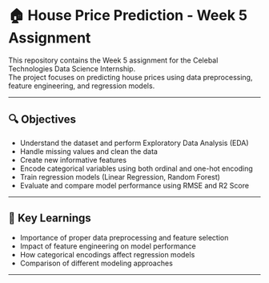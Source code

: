 # 🏠 House Price Prediction - Week 5 Assignment

This repository contains the Week 5 assignment for the Celebal Technologies Data Science Internship.  
The project focuses on predicting house prices using data preprocessing, feature engineering, and regression models.

---

## 🔍 Objectives

- Understand the dataset and perform Exploratory Data Analysis (EDA)
- Handle missing values and clean the data
- Create new informative features
- Encode categorical variables using both ordinal and one-hot encoding
- Train regression models (Linear Regression, Random Forest)
- Evaluate and compare model performance using RMSE and R2 Score

---

## 🌟 Key Learnings

- Importance of proper data preprocessing and feature selection
- Impact of feature engineering on model performance
- How categorical encodings affect regression models
- Comparison of different modeling approaches

---